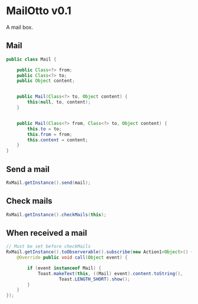 # MailOtto v0.1
A mail box.

Mail
--------

```java
public class Mail {

    public Class<?> from;
    public Class<?> to;
    public Object content;


    public Mail(Class<?> to, Object content) {
        this(null, to, content);
    }


    public Mail(Class<?> from, Class<?> to, Object content) {
        this.to = to;
        this.from = from;
        this.content = content;
    }
}
```

Send a mail
-----------

```java
RxMail.getInstance().send(mail);
```

Check mails
--------

```java
RxMail.getInstance().checkMails(this);
```

When received a mail
--------

```java
// Must be set before checkMails
RxMail.getInstance().toObserverable().subscribe(new Action1<Object>() {
    @Override public void call(Object event) {

        if (event instanceof Mail) {
            Toast.makeText(this, ((Mail) event).content.toString(),
                    Toast.LENGTH_SHORT).show();
        }
    }
});
```
